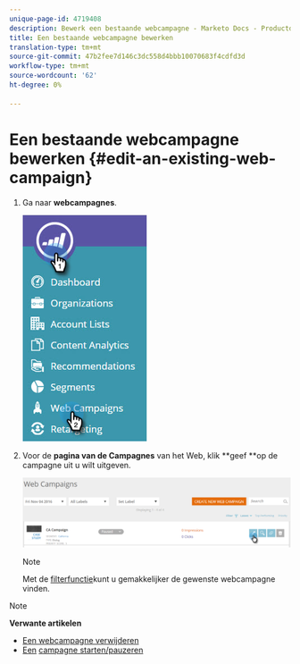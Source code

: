 ```yaml
---
unique-page-id: 4719408
description: Bewerk een bestaande webcampagne - Marketo Docs - Productdocumentatie
title: Een bestaande webcampagne bewerken
translation-type: tm+mt
source-git-commit: 47b2fee7d146c3dc558d4bbb10070683f4cdfd3d
workflow-type: tm+mt
source-wordcount: '62'
ht-degree: 0%

---
```



# Een bestaande webcampagne bewerken {#edit-an-existing-web-campaign}

1. Ga naar **webcampagnes**.

   ![](assets/image2016-8-18-16-3a15-3a14.png)

1. Voor de **pagina van de Campagnes** van het Web, klik **geef **op de campagne uit u wilt uitgeven.

   ![](assets/web-campaigns-1-edit-hand.png)

   >[!NOTE]
   >
   >Met de [filterfunctie](filter-web-campaigns.md)kunt u gemakkelijker de gewenste webcampagne vinden.

>[!NOTE]
>
>**Verwante artikelen**
>
>* [Een webcampagne verwijderen](delete-a-web-campaign.md)
>* [Een](launch-pause-a-web-campaign.md) [campagne starten/pauzeren](launch-pause-a-web-campaign.md)

>



